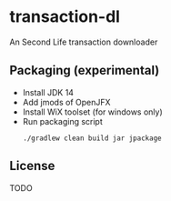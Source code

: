 # transaction-dl

An Second Life transaction downloader

## Packaging (experimental)

- Install JDK 14
- Add jmods of OpenJFX
- Install WiX toolset (for windows only)
- Run packaging script
    ```shell script
    ./gradlew clean build jar jpackage
    ```

## License

TODO
